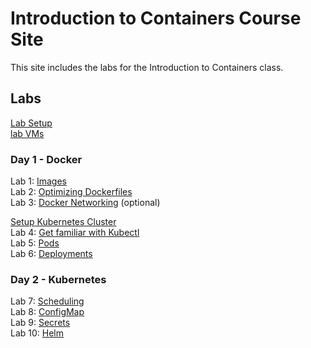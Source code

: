# Introduction to Containers Course Site

This site includes the labs for the Introduction to Containers class.

## Labs
[Lab Setup](labs/001_setup/)  
[lab VMs](https://docs.google.com/spreadsheets/d/1hqMfSpDqjohHlOX_bwkYhIvntLVW6E8ktLa3uQLHL7k/edit?usp=sharing)  

### Day 1 - Docker
Lab 1: [Images](labs/images/)   
Lab 2: [Optimizing Dockerfiles](labs/adv-dockerfile/)   
Lab 3: [Docker Networking](labs/networking/) (optional)    

[Setup Kubernetes Cluster](labs/setup-kube)   
Lab 4: [Get familiar with Kubectl](labs/commands/)    
Lab 5: [Pods](labs/pods/)    
Lab 6: [Deployments](labs/deployments/)     

### Day 2 - Kubernetes
Lab 7: [Scheduling](labs/scheduling/)  
Lab 8: [ConfigMap](labs/configmap/)  
Lab 9: [Secrets](labs/secrets/)  
Lab 10: [Helm](labs/helm)
